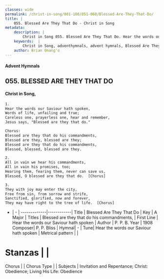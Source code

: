 ```yaml
---
classes: wide
permalink: /christ-in-song/001-100/051-060/Blessed-Are-They-That-Do/
title: |
    055. Blessed Are They That Do - Christ in Song
metadata:
    description: |
        Christ in Song 055. Blessed Are They That Do. Hear the words our Saviour hath spoken, Words of life, unfailing and true; Careless one, prayerless one, hear and remember, Jesus says, "Blessed are they that do." Chorus: Blessed are they that do his commandments, Blessed are they, blessed are they; Blessed are they that do his commandments, Blessed, blessed, blessed are they.
    keywords:  |
        Christ in Song, adventhymnals, advent hymnals, Blessed Are They That Do, Hear the words our Saviour hath spoken. Blessed are they that do his commandments,
    author: Brian Onang'o
---
```


#### Advent Hymnals
## 055. BLESSED ARE THEY THAT DO
####  Christ in Song,

```txt
1.
Hear the words our Saviour hath spoken,
Words of life, unfailing and true;
Careless one, prayerless one, hear and remember,
Jesus says, "Blessed are they that do."

Chorus:
Blessed are they that do his commandments,
Blessed are they, blessed are they;
Blessed are they that do his commandments,
Blessed, blessed, blessed are they.

2.
All in vain we hear his commandments,
All in vain his promises, too;
Hearing them, fearing them, never can save us,
Blessed, O blessed are they that do.  [Chorus]

3.
They with joy may enter the city,
Free from sin, from sorrow and strife,
Sanctified, glorified, now and forever,
They may have right to the tree of life.  [Chorus]

```

- |   -  |
-------------|------------|
Title | Blessed Are They That Do |
Key | A Major |
Titles | Blessed are they that do his commandments, |
First Line | Hear the words our Saviour hath spoken |
Author | P. P. B.
Year | 1908
Composer| P. P. Bliss |
Hymnal|  - |
Tune| Hear the words our Saviour hath spoken |
Metrical pattern | |
# Stanzas |  |
Chorus |  |
Chorus Type |  |
Subjects | Invitation and Repentance; Christ: Obedience; Living His Life: Obedience<span id='more_topics' style='display:none'>; Hymns for Worship: Opening Hymns |
Texts | Romans 2:13 |
Print Texts | 
Scripture Song |  |
    
